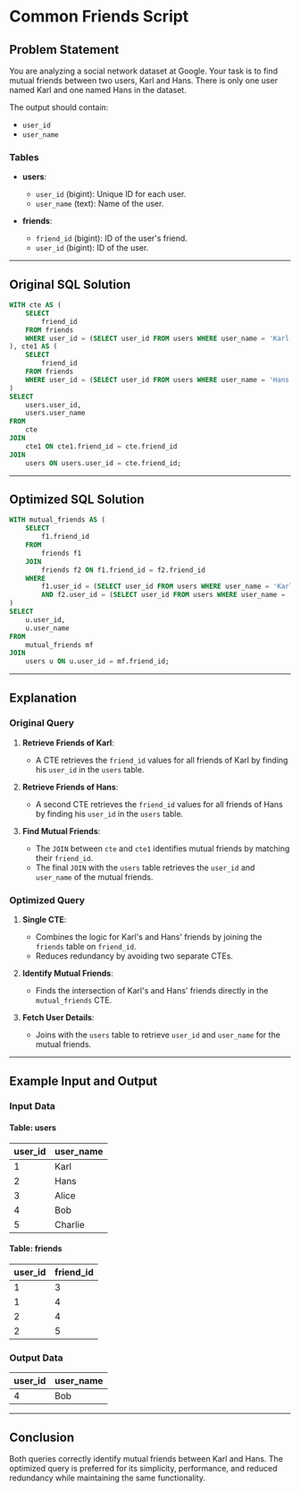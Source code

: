 # Common Friends Script

## Problem Statement
You are analyzing a social network dataset at Google. Your task is to find mutual friends between two users, Karl and Hans. There is only one user named Karl and one named Hans in the dataset.

The output should contain:
- `user_id`
- `user_name`

### Tables
- **users**:
  - `user_id` (bigint): Unique ID for each user.
  - `user_name` (text): Name of the user.

- **friends**:
  - `friend_id` (bigint): ID of the user's friend.
  - `user_id` (bigint): ID of the user.

---

## Original SQL Solution

```sql
WITH cte AS (
    SELECT 
        friend_id
    FROM friends
    WHERE user_id = (SELECT user_id FROM users WHERE user_name = 'Karl')
), cte1 AS (
    SELECT 
        friend_id
    FROM friends
    WHERE user_id = (SELECT user_id FROM users WHERE user_name = 'Hans')
)
SELECT 
    users.user_id, 
    users.user_name
FROM 
    cte
JOIN 
    cte1 ON cte1.friend_id = cte.friend_id
JOIN 
    users ON users.user_id = cte.friend_id;
```

---

## Optimized SQL Solution

```sql
WITH mutual_friends AS (
    SELECT 
        f1.friend_id
    FROM 
        friends f1
    JOIN 
        friends f2 ON f1.friend_id = f2.friend_id
    WHERE 
        f1.user_id = (SELECT user_id FROM users WHERE user_name = 'Karl')
        AND f2.user_id = (SELECT user_id FROM users WHERE user_name = 'Hans')
)
SELECT 
    u.user_id, 
    u.user_name
FROM 
    mutual_friends mf
JOIN 
    users u ON u.user_id = mf.friend_id;
```

---

## Explanation

### Original Query
1. **Retrieve Friends of Karl**:
   - A CTE retrieves the `friend_id` values for all friends of Karl by finding his `user_id` in the `users` table.

2. **Retrieve Friends of Hans**:
   - A second CTE retrieves the `friend_id` values for all friends of Hans by finding his `user_id` in the `users` table.

3. **Find Mutual Friends**:
   - The `JOIN` between `cte` and `cte1` identifies mutual friends by matching their `friend_id`.
   - The final `JOIN` with the `users` table retrieves the `user_id` and `user_name` of the mutual friends.

### Optimized Query
1. **Single CTE**:
   - Combines the logic for Karl's and Hans' friends by joining the `friends` table on `friend_id`.
   - Reduces redundancy by avoiding two separate CTEs.

2. **Identify Mutual Friends**:
   - Finds the intersection of Karl's and Hans' friends directly in the `mutual_friends` CTE.

3. **Fetch User Details**:
   - Joins with the `users` table to retrieve `user_id` and `user_name` for the mutual friends.

---

## Example Input and Output

### Input Data
#### Table: users
| user_id | user_name |
|---------|-----------|
| 1       | Karl      |
| 2       | Hans      |
| 3       | Alice     |
| 4       | Bob       |
| 5       | Charlie   |

#### Table: friends
| user_id | friend_id |
|---------|-----------|
| 1       | 3         |
| 1       | 4         |
| 2       | 4         |
| 2       | 5         |

### Output Data
| user_id | user_name |
|---------|-----------|
| 4       | Bob       |

---

## Conclusion
Both queries correctly identify mutual friends between Karl and Hans. The optimized query is preferred for its simplicity, performance, and reduced redundancy while maintaining the same functionality.
